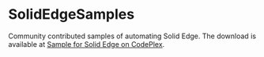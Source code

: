 SolidEdgeSamples
================

Community contributed samples of automating Solid Edge. The download is available at [Sample for Solid Edge on CodePlex](https://solidedgesamples.codeplex.com).